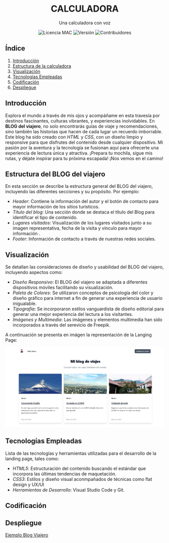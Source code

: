 <h1 align="center">CALCULADORA</h1>

<p align="center">Una calculadora con voz</p>

<p align="center">
  <img src="https://img.shields.io/badge/licencia-MAC-green" alt="Licencia MAC">
  <img src="https://img.shields.io/badge/versi%C3%B3n-1.0.0-blue" alt="Versión">
  <img src="https://img.shields.io/badge/contribuidores-2-brightgreen" alt="Contribuidores">
</p>


## Índice
1. [Introducción](#introducción)
2. [Estructura de la calculadora](#estructura-de-la-calculadora)
3. [Visualización](#visualización)
4. [Tecnologías Empleadas](#tecnologías-empleadas)
5. [Codificación](#codificación)
6. [Despliegue](#despliegue)

## Introducción
Explora el mundo a través de mis ojos y acompáñame en esta travesía por destinos fascinantes, culturas vibrantes, y experiencias inolvidables. En <strong>BLOG del viajero</strong>, no solo encontrarás guías de viaje y recomendaciones, sino también las historias que hacen de cada lugar un recuerdo imborrable.
Este blog ha sido creado con <em>HTML</em> y <em>CSS</em>, con un diseño limpio y responsive para que disfrutes del contenido desde cualquier dispositivo. Mi pasión por la aventura y la tecnología se fusionan aquí para ofrecerte una experiencia de lectura única y atractiva.
¡Prepara tu mochila, sigue mis rutas, y déjate inspirar para tu próxima escapada! ¡Nos vemos en el camino!

## Estructura del BLOG del viajero
En esta sección se describe la estructura general del BLOG del viajero, incluyendo las diferentes secciones y su propósito. Por ejemplo:
- *Header*: Contiene la información del autor y el botón de contacto para mayor información de los sitios turísticos.
- *Título del blog*: Una sección donde se destaca el título del Blog para identificar el tipo de contenido.
- *Lugares visitados*: Visualización de los lugares visitados junto a su imagen representativa, fecha de la visita y vínculo para mayor información .
- *Footer*: Información de contacto a través de nuestras redes sociales.
  
## Visualización
Se detallan las consideraciones de diseño y usabilidad del BLOG del viajero, incluyendo aspectos como:
- *Diseño Responsivo*: El BLOG del viajero se adaptada a diferentes dispositivos móviles facilitando su visualización.
- *Paleta de Colores*: Se utilizaron conceptos de psicología del color y diseño gráfico para internet a fin de generar una experiencia de usuario inigualable.
- *Tipografía*: Se incorporaron estilos vanguardista de diseño editorial para generar una mejor experiencia del lectura a los visitantes.
- *Imágenes y Multimedia*: Las imágenes y elementos multimedia han sido incorporados a través del serevicio de Freepik.

A continuación se presenta en imágen la representación de la Langing Page:

![](https://github.com/monicarias/blog/blob/main/Blog.png?raw=true)

## Tecnologías Empleadas
Lista de las tecnologías y herramientas utilizadas para el desarrollo de la landing page, tales como:
- *HTML5*: Estructuración del contenido buscando el estándar que incorpora las últimas tendencias de maquetación.
- *CSS3*: Estilos y diseño visual aconmpañados de técnicas como flat design y UX/UI
- *Herramientas de Desarrollo*: Visual Studio Code y Git.

## Codificación


## Despliegue

[Ejemplo Blog Viajero](https://ejemplolanding2024.netlify.app)
